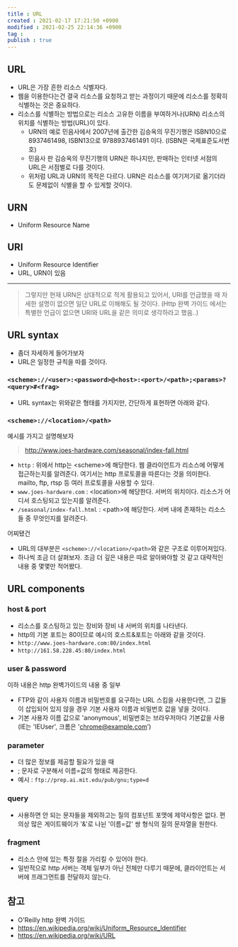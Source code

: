 ```yaml
---
title : URL
created : 2021-02-17 17:21:50 +0900
modified : 2021-02-25 22:14:36 +0900
tag : 
publish : true
---
```

## URL
-  URL은 가장 흔한 리소스 식별자다.
-  웹을 이용한다는건 결국 리소스를 요청하고 받는 과정이기 때문에 리소스를 정확히 식별하는 것은 중요하다.
-  리소스를 식별하는 방법으로는 리소스 고유한 이름을 부여하거나(URN) 리소스의 위치를 식별하는 방법(URL)이 있다.
    -  URN의 예로 민음사에서 2007년에 출간한 김승옥의 무진기행은 ISBN10으로 8937461498, ISBN13으로 9788937461491 이다. (ISBN은 국제표준도서번호)
    -  민음사 판 김승옥의 무진기행의 URN은 하나지만, 판매하는 인터넷 서점의 URL은 서점별로 다를 것이다.
    -  위처럼 URL과 URN의 목적은 다르다. URN은 리소스를 여기저기로 옮기더라도 문제없이 식별을 할 수 있게할 것이다.

## URN
-  Uniform Resource Name

## URI
-  Uniform Resource Identifier
-  URL, URN이 있음
---
> 그렇지만 현재 URN은 상대적으로 적게 활용되고 있어서, URI를 언급했을 때 자세한 설명이 없으면 일단 URL로 이해해도 될 것이다. (Http 완벽 가이드 에서는 특별한 언급이 없으면 URI와 URL을 같은 의미로 생각하라고 했음..)

## URL syntax
-  좀더 자세하게 들어가보자
-  URL은 일정한 규칙을 따를 것이다.

### `<scheme>://<user>:<password>@<host>:<port>/<path>;<params>?<query>#<frag>`

-  URL syntax는 위와같은 형태를 가지지만, 간단하게 표현하면 아래와 같다.

###  `<scheme>://<location>/<path>`

예시를 가지고 설명해보자

> http://www.joes-hardware.com/seasonal/index-fall.html

-  `http` : 위에서 http는 \<scheme\>에 해당한다. 웹 클라이언트가 리소스에 어떻게 접근하는지를 알려준다. 여기서는 http 프로토콜을 따른다는 것을 의미한다. mailto, ftp, rtsp 등 여러 프로토콜을 사용할 수 있다.
-  `www.joes-hardware.com` : \<location\>에 해당한다. 서버의 위치이다. 리소스가 어디서 호스팅되고 있는지를 알려준다.
-  `/seasonal/index-fall.html` : \<path\>에 해당한다. 서버 내에 존재하는 리소스들 중 무엇인지를 알려준다.

어찌됐건

-  URL의 대부분은 `<scheme>://<location>/<path>`와 같은 구조로 이루어져있다.
-  하나씩 조금 더 살펴보자. 조금 더 깊은 내용은 따로 알아봐야할 것 같고 대략적인 내용 중 몇몇만 적어봤다.


## URL components

### host & port
-  리소스를 호스팅하고 있는 장비와 장비 내 서버의 위치를 나타낸다.
-  http의 기본 포트는 80이므로 예시의 호스트&포트는 아래와 같을 것이다. 
-  `http://www.joes-hardware.com:80/index.html`
-  `http://161.58.228.45:80/index.html`

### user & password
이하 내용은 http 완벽가이드의 내용 중 일부
-  FTP와 같이 사용자 이름과 비밀번호를 요구하는 URL 스킴을 사용한다면, 그 값들이 삽입되어 있지 않을 경우 기본 사용자 이름과 비밀번호 값을 넣을 것이다.
-  기본 사용자 이름 값으로 'anonymous', 비밀번호는 브라우저마다 기본값을 사용(IE는 'IEUser', 크롬은 'chrome@example.com')

### parameter
-  더 많은 정보를 제공할 필요가 있을 때
-  ; 문자로 구분해서 이름=값의 형태로 제공한다.
-  예시 : `ftp://prep.ai.mit.edu/pub/gnu;type=d`

### query
-  사용하면 안 되는 문자들을 제외하고는 질의 컴포넌트 포맷에 제약사항은 없다. 편의상 많은 게이트웨이가 '&'로 나뉜 '이름=값' 쌍 형식의 질의 문자열을 원한다.

### fragment
-  리소스 안에 있는 특정 절을 가리킬 수 있어야 한다.
-  일반적으로 http 서버는 객체 일부가 아닌 전체만 다루기 때문에, 클라이언트는 서버에 프래그먼트를 전달하지 않는다.

## 참고
-  O'Reilly http 완벽 가이드
-  https://en.wikipedia.org/wiki/Uniform_Resource_Identifier
-  https://en.wikipedia.org/wiki/URL
